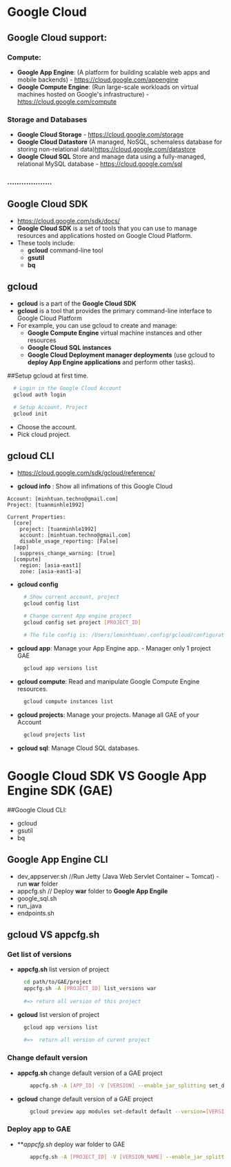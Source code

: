 # Google Cloud

## Google Cloud support:
### Compute:
  - **Google App Engine**: (A platform for building scalable web apps and mobile backends) - https://cloud.google.com/appengine
  - **Google Compute Engine**: (Run large-scale workloads on virtual machines hosted on Google's infrastructure) - https://cloud.google.com/compute

### Storage and Databases
  - **Google Cloud Storage**  - https://cloud.google.com/storage
  - **Google Cloud Datastore** (A managed, NoSQL, schemaless database for storing non-relational data)https://cloud.google.com/datastore
  - **Google Cloud SQL** Store and manage data using a fully-managed, relational MySQL database - https://cloud.google.com/sql
  
### ...................

## Google Cloud SDK
- https://cloud.google.com/sdk/docs/
- **Google Cloud SDK** is a set of tools that you can use to manage resources and applications hosted on Google Cloud Platform.
- These tools include:
  - **gcloud** command-line tool
  - **gsutil**
  - **bq**

## gcloud
- **gcloud** is a part of the **Google Cloud SDK**
- **gcloud** is a tool that provides the primary command-line interface to Google Cloud Platform
- For example, you can use gcloud to create and manage:
  - **Google Compute Engine** virtual machine instances and other resources
  - **Google Cloud SQL instances**
  - **Google Cloud Deployment manager deployments** (use gcloud to **deploy App Engine applications** and perform other tasks).
  
##Setup gcloud at first time.
  ```sh
    # Login in the Google Cloud Account
    gcloud auth login
    
    # Setup Account, Project
    gcloud init
  ```
  
- Choose the account.
- Pick cloud project.
  
## gcloud CLI
 - https://cloud.google.com/sdk/gcloud/reference/
 
 - **gcloud info** : Show all infimations of this Google Cloud
  ```
  Account: [minhtuan.techno@gmail.com]
  Project: [tuanminhle1992]
  
  Current Properties:
    [core]
      project: [tuanminhle1992]
      account: [minhtuan.techno@gmail.com]
      disable_usage_reporting: [False]
    [app]
      suppress_change_warning: [true]
    [compute]
      region: [asia-east1]
      zone: [asia-east1-a]
  ```

 - **gcloud config**
    ```sh
      # Show current account, project
      gcloud config list

      # Change current App engine project
      gcloud config set project [PROJECT_ID]
      
      # The file config is: /Users/leminhtuan/.config/gcloud/configurations/config_default
    ```
 
 - **gcloud app**: Manage your App Engine app. - Manager only 1 project GAE
    ```sh
      gcloud app versions list
    ```
 - **gcloud compute**: Read and manipulate Google Compute Engine resources.
    ```sh
      gcloud compute instances list
    ```
 
 - **gcloud projects**: Manage your projects. Manage all GAE of your Account
    ```sh
      gcloud projects list
    ```
 
 - **gcloud sql**: Manage Cloud SQL databases.

# Google Cloud SDK VS Google App Engine SDK (GAE)

##Google Cloud CLI:
  - gcloud
  - gsutil
  - bq
  
## Google App Engine CLI
  - dev_appserver.sh    //Run Jetty (Java Web Servlet Container ~ Tomcat) - run **war** folder
  - appcfg.sh           // Deploy **war** folder to **Google App Engile**
  - google_sql.sh
  - run_java
  - endpoints.sh

## gcloud VS appcfg.sh

### Get list of versions
- **appcfg.sh** list version of project
  ```sh
    cd path/to/GAE/project
    appcfg.sh -A [PROJECT_ID] list_versions war
    
    #=> return all version of this project
  ```
  
- **gcloud** list version of project
  ```sh
    gcloud app versions list
      
    #=>  return all version of curent project
  ```
  
### Change default version
- **appcfg.sh** change default version of a GAE project
  ```sh
      appcfg.sh -A [APP_ID] -V [VERSION] --enable_jar_splitting set_default_version war
  ```
  
- **gcloud** change default version of a GAE project
  ```sh
      gcloud preview app modules set-default default --version=[VERSION_NAME]
  ```
  
### Deploy app to GAE
  
- ***appcfg.sh* deploy war folder to GAE
  
  ```sh
      appcfg.sh -A [PROJECT_ID] -V [VERSION_NAME] --enable_jar_splitting set_default_version war
  ```
